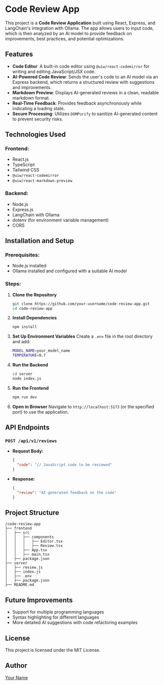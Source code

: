 # Code Review App

This project is a **Code Review Application** built using React, Express, and LangChain's integration with Ollama. The app allows users to input code, which is then analyzed by an AI model to provide feedback on improvements, best practices, and potential optimizations.

## Features

- **Code Editor**: A built-in code editor using `@uiw/react-codemirror` for writing and editing JavaScript/JSX code.
- **AI-Powered Code Review**: Sends the user's code to an AI model via an Express backend, which returns a structured review with suggestions and improvements.
- **Markdown Preview**: Displays AI-generated reviews in a clean, readable markdown format.
- **Real-Time Feedback**: Provides feedback asynchronously while indicating a loading state.
- **Secure Processing**: Utilizes `DOMPurify` to sanitize AI-generated content to prevent security risks.

## Technologies Used

### Frontend:

- React.js
- TypeScript
- Tailwind CSS
- `@uiw/react-codemirror`
- `@uiw/react-markdown-preview`

### Backend:

- Node.js
- Express.js
- LangChain with Ollama
- dotenv (for environment variable management)
- CORS

## Installation and Setup

### Prerequisites:

- Node.js installed
- Ollama installed and configured with a suitable AI model

### Steps:

1. **Clone the Repository**

   ```sh
   git clone https://github.com/your-username/code-review-app.git
   cd code-review-app
   ```

2. **Install Dependencies**

   ```sh
   npm install
   ```

3. **Set Up Environment Variables**
   Create a `.env` file in the root directory and add:

   ```sh
   MODEL_NAME=your_model_name
   TEMPERATURE=0.7
   ```

4. **Run the Backend**

   ```sh
   cd server
   node index.js
   ```

5. **Run the Frontend**

   ```sh
   npm run dev
   ```

6. **Open in Browser**
   Navigate to `http://localhost:5173` (or the specified port) to use the application.

## API Endpoints

### `POST /api/v1/reviews`

- **Request Body:**
  ```json
  {
    "code": "// JavaScript code to be reviewed"
  }
  ```
- **Response:**
  ```json
  {
    "review": "AI-generated feedback on the code"
  }
  ```

## Project Structure

```
/code-review-app
├── frontend
│   ├── src
│   │   ├── components
│   │   │   ├── Editor.tsx
│   │   │   ├── Review.tsx
│   │   ├── App.tsx
│   │   ├── main.tsx
│   ├── package.json
├── server
│   ├── review.js
│   ├── index.js
│   ├── .env
│   ├── package.json
├── README.md
```

## Future Improvements

- Support for multiple programming languages
- Syntax highlighting for different languages
- More detailed AI suggestions with code refactoring examples

## License

This project is licensed under the MIT License.

## Author

[Your Name](https://github.com/your-username)

